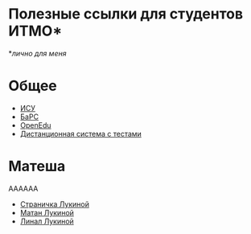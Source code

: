 Полезные ссылки для студентов ИТМО*
=======
**лично для меня*

# Общее
* [ИСУ](https://isu.ifmo.ru)
* [БаРС](https://bars.itmo.ru)
* [OpenEdu](https://openedu.ru/my/#timeline=current)
* [Дистанционная система с тестами](https://de.ifmo.ru/servlet/distributedCDE?Rule=getFormLearning&ANTID=E32C8A7773B4E66FEB649DF1AC83530F26B04195)





# Матеша


AAAAAA
* [Страничка Лукиной](http://mathdep.ifmo.ru/mlukina/)
* [Матан Лукиной](http://mathdep.ifmo.ru/lukina_matan/)
* [Линал Лукиной](http://mathdep.ifmo.ru/lukina_linal/)
